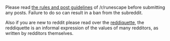 Please read [the rules and post guidelines](https://www.reddit.com/r/runescape/wiki/rules) of /r/runescape before submitting any posts. Failure to do so can result in a ban from the subreddit.

Also if you are new to reddit please read over the [reddiquette](https://www.reddit.com/wiki/reddiquette), the reddiquette is an informal expression of the values of many redditors, as written by redditors themselves.